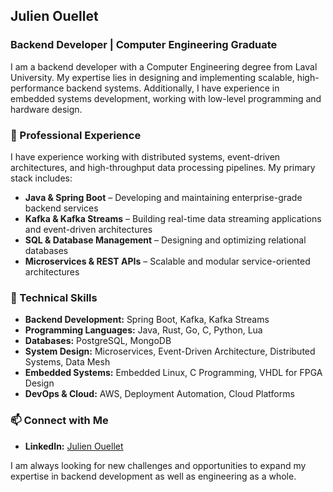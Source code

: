 ## Julien Ouellet  

### Backend Developer | Computer Engineering Graduate  

I am a backend developer with a Computer Engineering degree from Laval University. My expertise lies in designing and implementing scalable, high-performance backend systems. Additionally, I have experience in embedded systems development, working with low-level programming and hardware design.  

### 🔹 Professional Experience  
I have experience working with distributed systems, event-driven architectures, and high-throughput data processing pipelines. My primary stack includes:  

- **Java & Spring Boot** – Developing and maintaining enterprise-grade backend services  
- **Kafka & Kafka Streams** – Building real-time data streaming applications and event-driven architectures  
- **SQL & Database Management** – Designing and optimizing relational databases  
- **Microservices & REST APIs** – Scalable and modular service-oriented architectures  

### 🔹 Technical Skills  
- **Backend Development:** Spring Boot, Kafka, Kafka Streams  
- **Programming Languages:** Java, Rust, Go, C, Python, Lua  
- **Databases:** PostgreSQL, MongoDB  
- **System Design:** Microservices, Event-Driven Architecture, Distributed Systems, Data Mesh  
- **Embedded Systems:** Embedded Linux, C Programming, VHDL for FPGA Design  
- **DevOps & Cloud:** AWS, Deployment Automation, Cloud Platforms  

### 📫 Connect with Me  
- **LinkedIn:** [Julien Ouellet](https://www.linkedin.com/in/julien-ouellet-6173321bb/)  

I am always looking for new challenges and opportunities to expand my expertise in backend development as well as engineering as a whole.  
